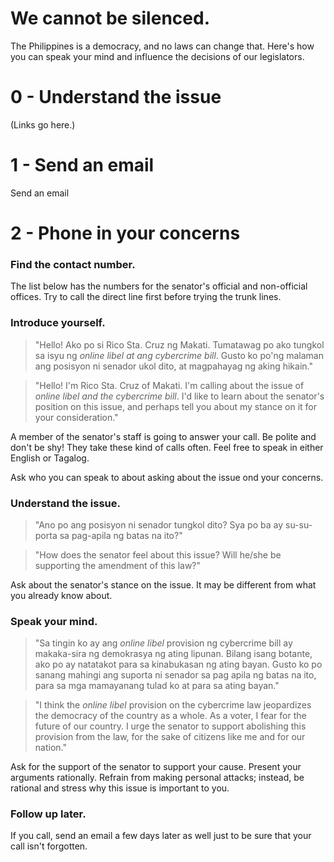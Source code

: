 # We cannot be silenced.

The Philippines is a democracy, and no laws can change that. Here's how you can
speak your mind and influence the decisions of our legislators.

0 - Understand the issue
========================

(Links go here.)

1 - Send an email
=================

Send an email

2 - Phone in your concerns
==========================

### Find the contact number.

The list below has the numbers for the senator's official and non-official
offices. Try to call the direct line first before trying the trunk lines.

### Introduce yourself.

> "Hello! Ako po si Rico Sta. Cruz ng Makati. Tumatawag po ako tungkol sa isyu
  ng _online libel at ang cybercrime bill_. Gusto ko po'ng malaman ang
  posisyon ni senador ukol dito, at magpahayag ng aking hikain."

> "Hello! I'm Rico Sta. Cruz of Makati. I'm calling about the issue of _online
  libel and the cybercrime bill_. I'd like to learn about the senator's
  position on this issue, and perhaps tell you about my stance on it for your
  consideration."

A member of the senator's staff is going to answer your call. Be polite and
don't be shy! They take these kind of calls often. Feel free to speak in either
English or Tagalog.

Ask who you can speak to about asking about the issue ond your concerns.

### Understand the issue.

> "Ano po ang posisyon ni senador tungkol dito? Sya po ba ay su-su-porta sa
pag-apila ng batas na ito?"

> "How does the senator feel about this issue? Will he/she be supporting the
amendment of this law?"

Ask about the senator's stance on the issue. It may be different from what you
already know about.

### Speak your mind.

> "Sa tingin ko ay ang _online libel_ provision ng cybercrime bill ay
  makaka-sira ng demokrasya ng ating lipunan. Bilang isang botante, ako po ay
  natatakot para sa kinabukasan ng ating bayan. Gusto ko po sanang mahingi ang
  suporta ni senador sa pag apila ng batas na ito, para sa mga mamayanang tulad
  ko at para sa ating bayan."

> "I think the _online libel_ provision on the cybercrime law jeopardizes the
  democracy of the country as a whole. As a voter, I fear for the future of
  our country. I urge the senator to support abolishing this provision from the
  law, for the sake of citizens like me and for our nation."

Ask for the support of the senator to support your cause. Present your arguments
rationally. Refrain from making personal attacks; instead, be rational and
stress why this issue is important to you.

### Follow up later.

If you call, send an email a few days later as well just to be sure that your
call isn't forgotten.
